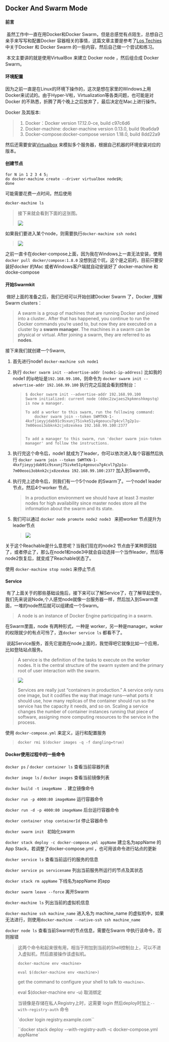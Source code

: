 ## Docker And Swarm Mode

#### 前言

&nbsp;虽然工作中一直在用Docker和Docker Swarm，但是总感觉有点陌生，总想自己亲手来写写和配置Docker 容器相关的事情，这篇文章主要是参考了[Los Techies](https://lostechies.com/gabrielschenker/2016/08/26/containers-an-index/) 中关于Docker 和 Docker Swarm 的一些内容，然后自己做一个尝试和练习。

&nbsp;本文主要讲的就是使用VirtualBox 来建立 Docker node ，然后组合成 Docker Swarm。

#### 环境配置

因为之前一直是在Linux的环境下操作的，这次是想在家里的Windows上用Docker来试试的。由于Hyper-V啦，Virtualization等各类问题，也可能是对Docker 的不熟悉，折腾了两个晚上之后放弃了，最后决定在Mac上进行操作。

Docker 及其版本:

> 1. Docker：Docker version 17.12.0-ce, build c97c6d6
> 2. Docker-machine: docker-machine version 0.13.0, build 9ba6da9
> 3. Docker-compose:docker-compose version 1.18.0, build 8dd22a9

然后还需要安装[Virtualbox](https://www.virtualbox.org) 来模拟多个服务器，根据自己机器的环境安装对应的版本。

#### 创建节点

```shell
for N in 1 2 3 4 5;
do docker-machine create --driver virtualbox node$N;
done
```

可能需要花费一点时间，然后使用

`docker-machine ls`

> 接下来就会看到下面的这张图。
>
> ![](https://ws1.sinaimg.cn/large/006tNc79gy1fpkt7lz47qj314e06m0uj.jpg)

如果我们要进入某个node，则需要执行`docker-machine ssh node1`

> ![](https://ws3.sinaimg.cn/large/006tNc79gy1fpkt9q97puj31420fmdho.jpg)

之前一直卡在docker-compose上面，因为我在Windows上一直无法安装，使用`docker pull docker/compose:1.8.0` 没想到这个坑，这个是之前的，目前只要安装好docker 的Mac 或者Windows客户端就自动安装好了 docker-machine 和docke-compose

#### 开始Swarmkit

&nbsp;做好上面的准备之后，我们已经可以开始创建Docker Swarm 了，Docker ,理解Swarm clusters：

> A swarm is a group of machines that are running Docker and joined into a cluster.. After that has happened, you continue to run the Docker commands you’re used to, but now they are executed on a cluster by a **swarm manager**. The machines in a swarm can be physical or virtual. After joining a swarm, they are referred to as **nodes**.

接下来我们就创建一个Swarm,

1. 首先进行node1 `docker-machine ssh node1`

2. 执行 `docker swarm init --advertise-addr [node1-ip-address]` 比如我的node1 的ip地址是`192.168.99.100`，则命令为 `docker swarm init --advertise-addr 192.168.99.100` 执行完之后就会看到控制台：

   > ```shell
   > $ docker swarm init --advertise-addr 192.168.99.100 
   > Swarm initialized: current node (ddec2zwjaes2kpkmnshkmpstq) is now a manager.
   >
   > To add a worker to this swarm, run the following command:
   >     docker swarm join --token SWMTKN-1-4kxfjieyyjdab91c9sxunj75ivke51y4geoucu7g4cvl7g2p1u-7m00eooi3obknk2cjx8zexkea 192.168.99.100:2377
   >     
   >
   > To add a manager to this swarm, run 'docker swarm join-token manager' and follow the instructions.
   >
   > ```

3. 执行完这个命令后，node1 就成为了leader，你可以依次进入每个容器然后执行 `docker swarm join --token SWMTKN-1-4kxfjieyyjdab91c9sxunj75ivke51y4geoucu7g4cvl7g2p1u-7m00eooi3obknk2cjx8zexkea 192.168.99.100:2377` 加入到Swarm中。

4. 执行完上述命令后，则我们有一个5个node 的Swarm了。一个node1 leader 节点，然后4个worker 节点。

   > In a production environment we should have at least 3 master nodes for high availability since master nodes store all the information about the swarm and its state.


5. 我们可以通过 `docker node promote node2 node3 ` 来把worker 节点提升为leader节点

   > ![](https://ws3.sinaimg.cn/large/006tNc79gy1fpktthvyuej3146076407.jpg)

关于这个Reachable是什么意思呢？当我们现在的node2 节点由于某种原因挂了，或者停止了，那么在node1和node3中就会自动选择一个当作leader，然后等node2恢复后，就变成了Reachable状态了。

使用 `docker-machine stop node1` 来停止节点

#### Service

&nbsp;有了上面关于的那些基础设施后，接下来可以了解Service了，在了解早起爱你，我们先来说说Node,个人感觉node就像一台服务器一样，然后加入到Swarm里面，一堆的node然后就可以组建成一个Swarm。

> A node is an instance of Docker Engine participating in a swarm.

在Swarm里面，node 有两种形式，一种是 worker，另一种是manager。woker的权限就少的有点可怜了，连`docker service ls` 都看不了。

&nbsp;说起Service服务，首先它是跑在node上面的，我觉得吧它就像比如一个应用，比如登陆站点服务。

> A service is the definition of the tasks to execute on the worker nodes. It is the central structure of the swarm system and the primary root of user interaction with the swarm.

> ![](https://ws2.sinaimg.cn/large/006tKfTcgy1fplx6bnzhej31jk06qwfu.jpg)

> Services are really just “containers in production.” A service only runs one image, but it codifies the way that image runs—what ports it should use, how many replicas of the container should run so the service has the capacity it needs, and so on. Scaling a service changes the number of container instances running that piece of software, assigning more computing resources to the service in the process.

使用 `docker-compose.yml` 来定义，运行和配置服务

> `docker rmi $(docker images -q -f dangling=true)`

#### Docker使用过程中的一些命令

`docker ps` / `docker container ls` 查看当前容器列表

`docker image ls` / `docker images` 查看当前镜像列表

`docker build -t imageName .` 建立镜像命令

`docker run -p 4000:80 imageName` 运行容器命令

`docker run -d -p 4000:80 imageName` 后台运行容器命令

`docker container stop containerId` 停止容器命令

`docker swarm init ` 初始化swarm

`docker stack deploy -c docker-compose.yml appName` 建立名为appName 的App Stack，若调整了docker-compose.yml ，也可用该命令进行站点的更新

`docker service ls` 查看当前运行的服务的信息

`docker service ps servicename` 列出当前服务所运行的节点及其状态

`docker stack rm appName` 下线名为appName 的app 

`docker swarm leave --force` 离开Swarm

`docker-machine ls` 列出当前的虚拟机信息

`docker-machine ssh machine_name` 进入名为 machine_name 的虚拟机中，如果无法进行，则使用`docker-machine --native-ssh ssh machine_name`

`docker node ls` 查看当前Swarm的节点信息，需要在Swarm 中执行该命令，否则报错

> 这两个命令和起来很有用，相当于附加到当前的Shell控制台上，可以不进入虚拟机，然后直接操作该虚拟机。
>
> `docker-machine env <machine>` 
>
> `eval $(docker-machine env <machine>)`
>
> get the command to configure your shell to talk to `<machine>`. 
>
> eval $(docker-machine env -u) 取消绑定



> 当镜像是存储在私人Registry上时，这需要 login 然后deploy时加上`--with-registry-auth` 命令
>
> `docker login registry.example.com``
>
> ``docker stack deploy --with-registry-auth -c docker-compose.yml appName` 










